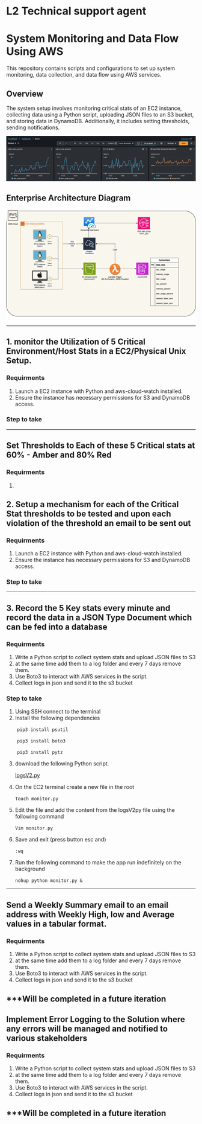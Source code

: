 # L2 Technical support agent

# System Monitoring and Data Flow Using AWS

This repository contains scripts and configurations to set up system monitoring, data collection, and data flow using AWS services.

## Overview

The system setup involves monitoring critical stats of an EC2 instance, collecting data using a Python script, uploading JSON files to an S3 bucket, and storing data in DynamoDB. Additionally, it includes setting thresholds, sending notifications.

![Data Flow](images/Stats.png)

## Enterprise Architecture Diagram 
![System Overview](images/Enterprise%20Architecture%20Diagram%20.png)

--------------------------------------


## 1. monitor the Utilization of 5 Critical Environment/Host Stats in a EC2/Physical Unix Setup.
### Requirments
1. Launch a EC2 instance with Python and aws-cloud-watch installed.
2. Ensure the instance has necessary permissions for S3 and DynamoDB access.

### Step to take


-----------------------------------------

## Set Thresholds to Each of these 5 Critical stats at 60% - Amber and 80% Red
### Requirments
1. 

## 2. Setup a mechanism for each of the Critical Stat thresholds to be tested and upon each violation of the threshold an email to be sent out
### Requirments
1. Launch a EC2 instance with Python and aws-cloud-watch installed.
2. Ensure the instance has necessary permissions for S3 and DynamoDB access.

### Step to take

-----------------------------------------

## 3. Record the 5 Key stats every minute and record the data in a JSON Type Document which can be fed into a database
### Requirments
1. Write a Python script to collect system stats and upload JSON files to S3 
2. at the same time add them to a log folder and every 7 days remove them.
3. Use Boto3 to interact with AWS services in the script.
4. Collect logs in json and send it to the s3 bucket

### Step to take
1. Using SSH connect to the terminal 
2. Install the following dependencies
```
    pip3 install psutil
```
```
    pip3 install boto3
```
```
    pip3 install pytz
```

3. download the following Python script.
   
   <a href="/Python Scripts/Logs V2.py"> logsV2.py <a>
   

4. On the EC2 terminal create a new file in the root
    ```
    Touch monitor.py
    ```
    
5. Edit the file and add the content from the logsV2py file using the following command 
    ```
    Vim monitor.py
    ```
    
6. Save and exit (press button esc and)
    ```
    :wq
    ```
    

7. Run the following command to make the app run indefinitely on the background
    ```
    nohup python monitor.py &
    ```

-----------------------------------------

## Send a Weekly Summary email to an email address with Weekly High, low and Average values in a tabular format.
### Requirments
1. Write a Python script to collect system stats and upload JSON files to S3 
2. at the same time add them to a log folder and every 7 days remove them.
3. Use Boto3 to interact with AWS services in the script.
4. Collect logs in json and send it to the s3 bucket

***Will be completed in a future iteration
-----------------------------------------

## Implement Error Logging to the Solution where any errors will be managed and notified to various stakeholders
### Requirments
1. Write a Python script to collect system stats and upload JSON files to S3 
2. at the same time add them to a log folder and every 7 days remove them.
3. Use Boto3 to interact with AWS services in the script.
4. Collect logs in json and send it to the s3 bucket

***Will be completed in a future iteration
-----------------------------------------